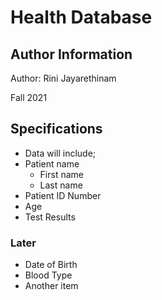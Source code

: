 # Health Database

## Author Information
Author: Rini Jayarethinam

Fall 2021

## Specifications

* Data will include;
* Patient name
    + First name
    + Last name
* Patient ID Number   
* Age
* Test Results

### Later
* Date of Birth
* Blood Type
* Another item